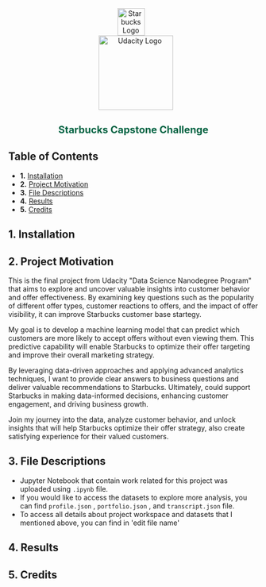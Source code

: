<div align="center">
  <img src="https://www.starbucks.co.id/image/logo.png" alt="Starbucks Logo" width="55" style="margin-right: 10px;">
  <br>
  <img src="https://www.udacity.com/images/svgs/udacity-tt-logo.svg" alt="Udacity Logo" width="150" style="margin-left: 10px;">
  <h1 style="color: #006241; font-size: 20px;">Starbucks Capstone Challenge</h1>
</div>

## Table of Contents
- **1.** [Installation](#installation)
- **2.** [Project Motivation](#motivation)
- **3.** [File Descriptions](#desc)
- **4.** [Results](#results)
- **5.** [Credits](#credits)

## 1. Installation <a name="installation"></a>

## 2. Project Motivation <a name="motivation"></a>

This is the final project from Udacity "Data Science Nanodegree Program" that aims to explore and uncover valuable insights into customer behavior and offer effectiveness. By examining key questions such as the popularity of different offer types, customer reactions to offers, and the impact of offer visibility, it can improve Starbucks customer base startegy.

My goal is to develop a machine learning model that can predict which customers are more likely to accept offers without even viewing them. This predictive capability will enable Starbucks to optimize their offer targeting and improve their overall marketing strategy.

By leveraging data-driven approaches and applying advanced analytics techniques, I want to provide clear answers to business questions and deliver valuable recommendations to Starbucks. Ultimately, could support Starbucks in making data-informed decisions, enhancing customer engagement, and driving business growth.

Join my journey into the data, analyze customer behavior, and unlock insights that will help Starbucks optimize their offer strategy, also create satisfying experience for their valued customers.

## 3. File Descriptions <a name="desc"></a>
- Jupyter Notebook that contain work related for this project was uploaded using `.ipynb` file.
- If you would like to access the datasets to explore more analysis, you can find `profile.json` , `portfolio.json` , and `transcript.json` file.
- To access all details about project workspace and datasets that I mentioned above, you can find in 'edit file name'

## 4. Results <a name="results"></a>

## 5. Credits <a name="credits"></a>
